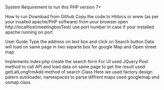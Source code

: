 System Requirement to run this
PHP version 7+
 
How to run 
Download from Github 
Copy the code to Htdocs or www (as per your insalled apache/PHP software)
from your browser open http://localhost/meetingboxTest/ use port number in case if your installed apache running on port

User Guide
Type the address on text box and click on Search button
Data will load on same page in two separte box for google Map and Open street map


Implements 
index.php create the search form
For UI used JQuery Post method to call API and load data on same page 
to get the result used  getLatLongfrmAdd method of search Class 
Here we used factory design patern autoloader, namespaces 
to parse diffrent maps used googlemap and osmap class
 
